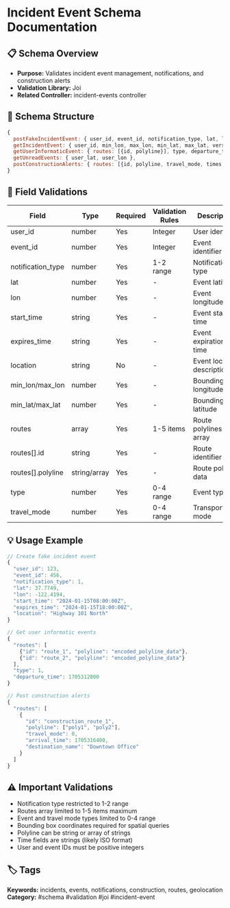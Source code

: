 # Incident Event Schema Documentation

## 📋 Schema Overview
- **Purpose:** Validates incident event management, notifications, and construction alerts
- **Validation Library:** Joi
- **Related Controller:** incident-events controller

## 🔧 Schema Structure
```javascript
{
  postFakeIncidentEvent: { user_id, event_id, notification_type, lat, lon, start_time, expires_time, location },
  getIncidentEvent: { user_id, min_lon, max_lon, min_lat, max_lat, version, is_affected },
  getUserInformaticEvent: { routes: [{id, polyline}], type, departure_time },
  getUnreadEvents: { user_lat, user_lon },
  postConstructionAlerts: { routes: [{id, polyline, travel_mode, times, destination_name}] }
}
```

## 📝 Field Validations
| Field | Type | Required | Validation Rules | Description |
|-------|------|----------|------------------|-------------|
| user_id | number | Yes | Integer | User identifier |
| event_id | number | Yes | Integer | Event identifier |
| notification_type | number | Yes | 1-2 range | Notification type |
| lat | number | Yes | - | Event latitude |
| lon | number | Yes | - | Event longitude |
| start_time | string | Yes | - | Event start time |
| expires_time | string | Yes | - | Event expiration time |
| location | string | No | - | Event location description |
| min_lon/max_lon | number | Yes | - | Bounding box longitude |
| min_lat/max_lat | number | Yes | - | Bounding box latitude |
| routes | array | Yes | 1-5 items | Route polylines array |
| routes[].id | string | Yes | - | Route identifier |
| routes[].polyline | string/array | Yes | - | Route polyline data |
| type | number | Yes | 0-4 range | Event type |
| travel_mode | number | Yes | 0-4 range | Transportation mode |

## 💡 Usage Example
```javascript
// Create fake incident event
{
  "user_id": 123,
  "event_id": 456,
  "notification_type": 1,
  "lat": 37.7749,
  "lon": -122.4194,
  "start_time": "2024-01-15T08:00:00Z",
  "expires_time": "2024-01-15T18:00:00Z",
  "location": "Highway 101 North"
}

// Get user informatic events
{
  "routes": [
    {"id": "route_1", "polyline": "encoded_polyline_data"},
    {"id": "route_2", "polyline": "encoded_polyline_data"}
  ],
  "type": 1,
  "departure_time": 1705312800
}

// Post construction alerts
{
  "routes": [
    {
      "id": "construction_route_1",
      "polyline": ["poly1", "poly2"],
      "travel_mode": 0,
      "arrival_time": 1705316400,
      "destination_name": "Downtown Office"
    }
  ]
}
```

## ⚠️ Important Validations
- Notification type restricted to 1-2 range
- Routes array limited to 1-5 items maximum
- Event and travel mode types limited to 0-4 range
- Bounding box coordinates required for spatial queries
- Polyline can be string or array of strings
- Time fields are strings (likely ISO format)
- User and event IDs must be positive integers

## 🏷️ Tags
**Keywords:** incidents, events, notifications, construction, routes, geolocation
**Category:** #schema #validation #joi #incident-event